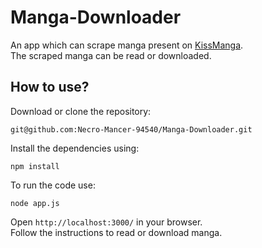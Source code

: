 # Manga-Downloader
An app which can scrape manga present on [KissManga](https://kissmanga.com/).  
The scraped manga can be read or downloaded.

## How to use?
Download or clone the repository:
```
git@github.com:Necro-Mancer-94540/Manga-Downloader.git
```
Install the dependencies using:
```
npm install
```
To run the code use:
```
node app.js
```
Open `http://localhost:3000/` in your browser.  
Follow the instructions to read or download manga.
